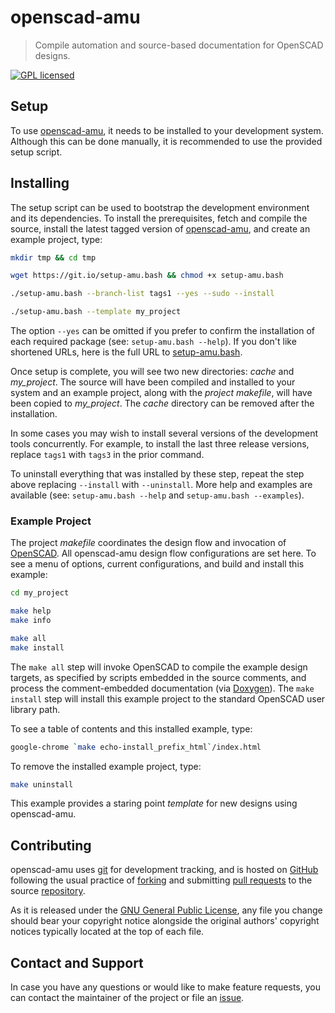 openscad-amu
============

> Compile automation and source-based documentation for OpenSCAD designs.

[![GPL licensed](https://img.shields.io/badge/license-GPL-blue.svg?style=flat)](https://raw.githubusercontent.com/royasutton/openscad-amu/master/COPYING)


Setup
-----

To use [openscad-amu], it needs to be installed to your development
system. Although this can be done manually, it is recommended to use
the provided setup script.


Installing
----------

The setup script can be used to bootstrap the development environment
and its dependencies. To install the prerequisites, fetch and compile
the source, install the latest tagged version of [openscad-amu], and
create an example project, type:

```bash
mkdir tmp && cd tmp
```

```bash
wget https://git.io/setup-amu.bash && chmod +x setup-amu.bash
```

```bash
./setup-amu.bash --branch-list tags1 --yes --sudo --install
```

```bash
./setup-amu.bash --template my_project
```

The option `--yes` can be omitted if you prefer to confirm the
installation of each required package (see: `setup-amu.bash --help`).
If you don't like shortened URLs, here is the full URL to
[setup-amu.bash].

Once setup is complete, you will see two new directories: *cache* and
*my_project*. The source will have been compiled and installed to your
system and an example project, along with the *project makefile*, will
have been copied to *my_project*. The *cache* directory can be removed
after the installation.

In some cases you may wish to install several versions of the
development tools concurrently. For example, to install the last three
release versions, replace `tags1` with `tags3` in the prior command.

To uninstall everything that was installed by these step, repeat the
step above replacing `--install` with `--uninstall`. More help and
examples are available (see: `setup-amu.bash --help` and
`setup-amu.bash --examples`).


### Example Project

The project *makefile* coordinates the design flow and invocation of
[OpenSCAD]. All openscad-amu design flow configurations are set here. To
see a menu of options, current configurations, and build and install
this example:

```bash
cd my_project

make help
make info

make all
make install
```

The `make all` step will invoke OpenSCAD to compile the example design
targets, as specified by scripts embedded in the source comments, and
process the comment-embedded documentation (via [Doxygen]). The `make
install` step will install this example project to the standard
OpenSCAD user library path.

To see a table of contents and this installed example, type:

```bash
google-chrome `make echo-install_prefix_html`/index.html
```

To remove the installed example project, type:

```bash
make uninstall
```

This example provides a staring point *template* for new designs using
openscad-amu.


Contributing
------------

openscad-amu uses [git] for development tracking, and is hosted on
[GitHub] following the usual practice of [forking] and submitting
[pull requests] to the source [repository].

As it is released under the [GNU General Public License], any file you
change should bear your copyright notice alongside the original
authors' copyright notices typically located at the top of each file.


Contact and Support
-------------------

In case you have any questions or would like to make feature requests,
you can contact the maintainer of the project or file an [issue].


[GNU General Public License]: https://www.gnu.org/licenses/gpl.html

[setup-amu.bash]: https://raw.githubusercontent.com/royasutton/openscad-amu/master/share/scripts/setup-amu.bash

[openscad-amu]: https://royasutton.github.io/openscad-amu
[repository]: https://github.com/royasutton/openscad-amu
[issue]: https://github.com/royasutton/openscad-amu/issues

[OpenSCAD]: http://www.openscad.org/

[Doxygen]: http://www.doxygen.nl

[git]: http://git-scm.com/
[GitHub]: http://github.com/
[forking]: http://help.github.com/forking/
[pull requests]: https://help.github.com/articles/about-pull-requests/
